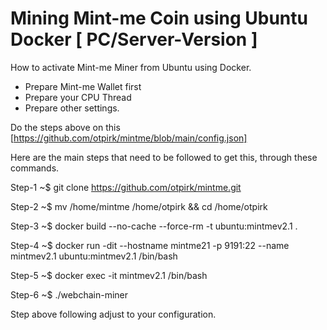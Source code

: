 # Mining Mint-me Coin using Ubuntu Docker [ PC/Server-Version ]
How to activate Mint-me Miner from Ubuntu using Docker.
- Prepare Mint-me Wallet first
- Prepare your CPU Thread
- Prepare other settings.

Do the steps above on this [https://github.com/otpirk/mintme/blob/main/config.json]


Here are the main steps that need to be followed to get this, through these commands.

Step-1
~$ git clone https://github.com/otpirk/mintme.git

Step-2
~$ mv /home/mintme /home/otpirk && cd /home/otpirk

Step-3
~$ docker build --no-cache --force-rm -t ubuntu:mintmev2.1 .

Step-4
~$ docker run -dit --hostname mintme21 -p 9191:22 --name mintmev2.1 ubuntu:mintmev2.1 /bin/bash

Step-5
~$ docker exec -it mintmev2.1 /bin/bash

Step-6
~$ ./webchain-miner


Step above following adjust to your configuration.
